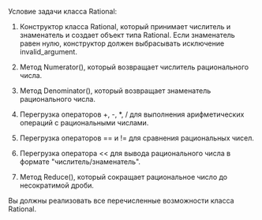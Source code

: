 Условие задачи класса Rational:

1. Конструктор класса Rational, который принимает числитель и знаменатель и создает объект типа Rational. Если знаменатель равен нулю, конструктор должен выбрасывать исключение invalid_argument.

2. Метод Numerator(), который возвращает числитель рационального числа.

3. Метод Denominator(), который возвращает знаменатель рационального числа.

4. Перегрузка операторов +, -, *, / для выполнения арифметических операций с рациональными числами.

5. Перегрузка операторов == и != для сравнения рациональных чисел.

6. Перегрузка оператора << для вывода рационального числа в формате "числитель/знаменатель".

7. Метод Reduce(), который сокращает рациональное число до несократимой дроби.

Вы должны реализовать все перечисленные возможности класса Rational.
